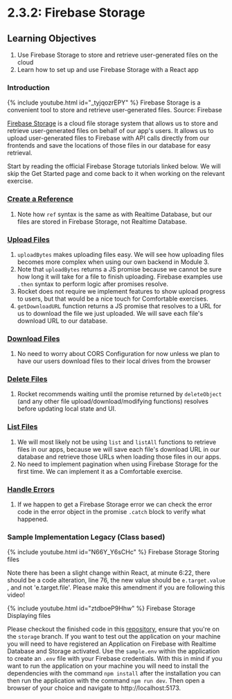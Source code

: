 # 2.3.2: Firebase Storage

## Learning Objectives

1. Use Firebase Storage to store and retrieve user-generated files on the cloud
2. Learn how to set up and use Firebase Storage with a React app

### Introduction

{% include youtube.html id="_tyjqozrEPY" %}
Firebase Storage is a convenient tool to store and retrieve user-generated files. Source: Firebase


<a href="https://firebase.google.com/docs/storage" target="_blank">Firebase Storage</a> is a cloud file storage system that allows us to store and retrieve user-generated files on behalf of our app's users. It allows us to upload user-generated files to Firebase with API calls directly from our frontends and save the locations of those files in our database for easy retrieval.

Start by reading the official Firebase Storage tutorials linked below. We will skip the Get Started page and come back to it when working on the relevant exercise.

### <a href="https://firebase.google.com/docs/storage/web/create-reference" target="_blank">Create a Reference</a>

1. Note how `ref` syntax is the same as with Realtime Database, but our files are stored in Firebase Storage, not Realtime Database.

### <a href="https://firebase.google.com/docs/storage/web/upload-files" target="_blank">Upload Files</a>

1. `uploadBytes` makes uploading files easy. We will see how uploading files becomes more complex when using our own backend in Module 3.
2. Note that `uploadBytes` returns a JS promise because we cannot be sure how long it will take for a file to finish uploading. Firebase examples use `.then` syntax to perform logic after promises resolve.
3. Rocket does not require we implement features to show upload progress to users, but that would be a nice touch for Comfortable exercises.
4. `getDownloadURL` function returns a JS promise that resolves to a URL for us to download the file we just uploaded. We will save each file's download URL to our database.

### <a href="https://firebase.google.com/docs/storage/web/download-files" target="_blank">Download Files</a>

1. No need to worry about CORS Configuration for now unless we plan to have our users download files to their local drives from the browser

### <a href="https://firebase.google.com/docs/storage/web/delete-files" target="_blank">Delete Files</a>

1. Rocket recommends waiting until the promise returned by `deleteObject` (and any other file upload/download/modifying functions) resolves before updating local state and UI.

### <a href="https://firebase.google.com/docs/storage/web/list-files" target="_blank">List Files</a>

1. We will most likely not be using `list` and `listAll` functions to retrieve files in our apps, because we will save each file's download URL in our database and retrieve those URLs when loading those files in our apps.
2. No need to implement pagination when using Firebase Storage for the first time. We can implement it as a Comfortable exercise.

### <a href="https://firebase.google.com/docs/storage/web/handle-errors" target="_blank">Handle Errors</a>

1. If we happen to get a Firebase Storage error we can check the error code in the error object in the promise `.catch` block to verify what happened.



### Sample Implementation Legacy (Class based)

{% include youtube.html id="N66Y_Y6sCHc" %}
Firebase Storage Storing files


Note there has been a slight change within React, at minute 6:22, there should be a code alteration, line 76, the new value should be `e.target.value` , and not 'e.target.file'. Please make this amendment if you are following this video!

{% include youtube.html id="ztdboeP9Hhw" %}
Firebase Storage Displaying files


Please checkout the finished code in this <a href="https://github.com/rocketacademy/firebase-examples-3.2/tree/storage" target="_blank">repository</a>, ensure that you're on the `storage` branch. If you want to test out the application on your machine you will need to have registered an Application on Firebase with Realtime Database and Storage activated. Use the `sample.env` within the application to create an `.env` file with your Firebase credentials. With this in mind if you want to run the application on your machine you will need to install the dependencies with the command `npm install` after the installation you can then run the application with the command `npm run dev`.  Then open a browser of your choice and navigate to  http://localhost:5173.

